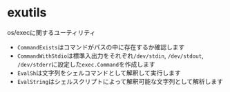 # exutils

os/execに関するユーティリティ

- `CommandExists`はコマンドがパスの中に存在するか確認します
- `CommandWithStdio`は標準入出力をそれぞれ`/dev/stdin`, `/dev/stdout`, `/dev/stderr`に設定した`exec.Command`を作成します
- `EvalSh`は文字列をシェルコマンドとして解釈して実行します
- `EvalString`はシェルスクリプトによって解釈可能な文字列として解析します
